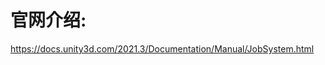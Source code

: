 

# 官网介绍:
https://docs.unity3d.com/2021.3/Documentation/Manual/JobSystem.html








































